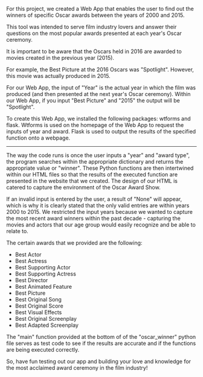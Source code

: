For this project, we created a Web App that enables the user to find out the winners of 
specific Oscar awards between the years of 2000 and 2015.

This tool was intended to serve film industry lovers and answer their questions on the most popular awards presented at each year's Oscar ceremony.

It is important to be aware that the Oscars held in 2016 are awarded to movies created in the previous year (2015).

For example, the Best Picture at the 2016 Oscars was "Spotlight". However, this movie was actually produced in 2015.

For our Web App, the input of "Year" is the actual year in which the film was produced (and then presented at the next year's Oscar ceremony).
Within our Web App, if you input "Best Picture" and "2015" the output will be "Spotlight".

To create this Web App, we installed the following packages: wtforms and flask. Wtforms is used on the homepage of the Web App to request the inputs of year and award.
Flask is used to output the results of the specified function onto a webpage.

-------------------------------------------------------------------------------------------------------------------------------------------------------

The way the code runs is once the user inputs a "year" and "award type", the program searches within the appropriate dictionary and returns the appropriate value
or "winner". These Python functions are then intertwined within our HTML files so that the results of the executed function are presented in the website that we created.
The design of our HTML is catered to capture the environment of the Oscar Award Show. 

If an invalid input is entered by the user, a result of "None" will appear, which is why it is clearly stated that the only valid entries are within years 2000 to 2015.
We restricted the input years because we wanted to capture the most recent award winners within the past decade - capturing the movies and actors that our age group would easily recognize
and be able to relate to.

The certain awards that we provided are the following:

- Best Actor
- Best Actress
- Best Supporting Actor
- Best Supporting Actress
- Best Director
- Best Animated Feature
- Best Picture
- Best Original Song
- Best Original Score
- Best Visual Effects
- Best Original Screenplay
- Best Adapted Screenplay

The "main" function provided at the bottom of of the "oscar_winner" python file serves as test code to see if the results are accurate and if the functions are being executed correctly.

So, have fun testing out our app and building your love and knowledge for the most acclaimed award ceremony in the film industry!

